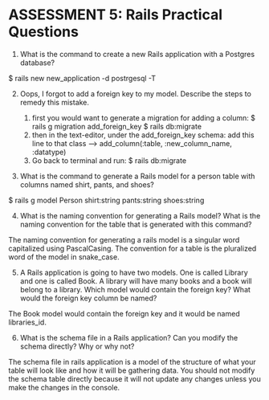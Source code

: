 # ASSESSMENT 5: Rails Practical Questions

1. What is the command to create a new Rails application with a Postgres database?

$ rails new new_application -d postrgesql -T

2. Oops, I forgot to add a foreign key to my model. Describe the steps to remedy this mistake.

    1. first you would want to generate a migration for adding a column: 
        $ rails g migration add_foreign_key
        $ rails db:migrate
    2. then in the text-editor, under the add_foreign_key schema:
        add this line to that class --> add_column(:table, :new_column_name, :datatype)
    3. Go back to terminal and run:
        $ rails db:migrate

3. What is the command to generate a Rails model for a person table with columns named shirt, pants, and shoes?

$ rails g model Person shirt:string pants:string shoes:string

4. What is the naming convention for generating a Rails model? What is the naming convention for the table that is generated with this command?

The naming convention for generating a rails model is a singular word capitalized using PascalCasing. The convention for a table is the pluralized word of the model in snake_case.

5. A Rails application is going to have two models. One is called Library and one is called Book. A library will have many books and a book will belong to a library. Which model would contain the foreign key? What would the foreign key column be named?

The Book model would contain the foreign key and it would be named libraries_id. 

6. What is the schema file in a Rails application? Can you modify the schema directly? Why or why not?

The schema file in rails application is a model of the structure of what your table will look like and how it will be gathering data. You should not modify the schema table directly because it will not update any changes unless you make the changes in the console.  
